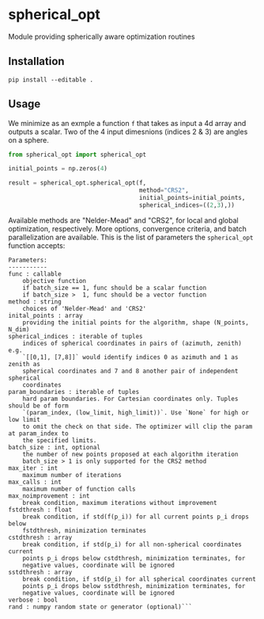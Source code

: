 # spherical_opt

Module providing spherically aware optimization routines

## Installation

`pip install --editable .`

## Usage

We minimize as an exmple a function `f` that takes as input a 4d array and outputs a scalar. Two of the 4 input dimesnions (indices 2 & 3) are angles on a sphere.

```python
from spherical_opt import spherical_opt

initial_points = np.zeros(4)

result = spherical_opt.spherical_opt(f,
                                     method="CRS2",
                                     initial_points=initial_points,
                                     spherical_indices=((2,3),))
```

Available methods are "Nelder-Mead" and "CRS2", for local and global optimization, respectively. More options, convergence criteria, and batch parallelization are available. This is the list of parameters the `spherical_opt` function accepts:

```
Parameters:
-----------
func : callable
    objective function
    if batch_size == 1, func should be a scalar function
    if batch_size >  1, func should be a vector function
method : string
    choices of 'Nelder-Mead' and 'CRS2'
inital_points : array
    providing the initial points for the algorithm, shape (N_points, N_dim)
spherical_indices : iterable of tuples
    indices of spherical coordinates in pairs of (azimuth, zenith) e.g.
    `[[0,1], [7,8]]` would identify indices 0 as azimuth and 1 as zenith as
    spherical coordinates and 7 and 8 another pair of independent spherical
    coordinates
param_boundaries : iterable of tuples
    hard param boundaries. For Cartesian coordinates only. Tuples should be of form
    `(param_index, (low_limit, high_limit))`. Use `None` for high or low limit
    to omit the check on that side. The optimizer will clip the param at param_index to
    the specified limits.
batch_size : int, optional 
    the number of new points proposed at each algorithm iteration
    batch_size > 1 is only supported for the CRS2 method
max_iter : int
    maximum number of iterations
max_calls : int
    maximum number of function calls
max_noimprovement : int
    break condition, maximum iterations without improvement
fstdthresh : float
    break condition, if std(f(p_i)) for all current points p_i drops below
    fstdthresh, minimization terminates
cstdthresh : array
    break condition, if std(p_i) for all non-spherical coordinates current
    points p_i drops below cstdthresh, minimization terminates, for
    negative values, coordinate will be ignored
sstdthresh : array
    break condition, if std(p_i) for all spherical coordinates current
    points p_i drops below sstdthresh, minimization terminates, for
    negative values, coordinate will be ignored
verbose : bool
rand : numpy random state or generator (optional)```
